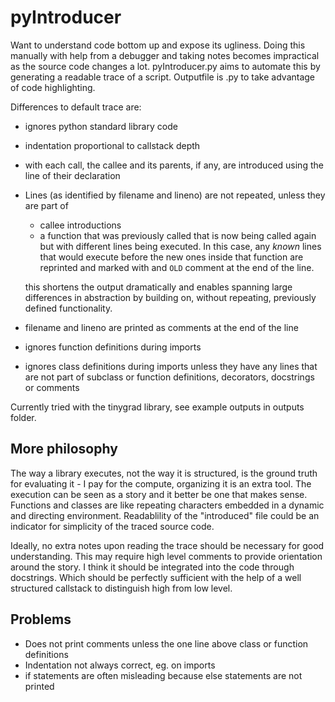 # pyIntroducer

Want to understand code bottom up and expose its ugliness.
Doing this manually with help from a debugger and taking notes becomes impractical as the source code changes a lot.
pyIntroducer.py aims to automate this by generating a readable trace of a script. Outputfile is .py to take advantage of code highlighting.

Differences to default trace are:
- ignores python standard library code
- indentation proportional to callstack depth
- with each call, the callee and its parents, if any, are introduced using the line of their declaration
- Lines (as identified by filename and lineno) are not repeated, unless they are part of
    - callee introductions
    - a function that was previously called that is now being called again but with different lines being executed. In this case, any *known* lines that would execute before the new ones inside that function are reprinted and marked with and `OLD` comment at the end of the line.

    this shortens the output dramatically and enables spanning large differences in abstraction by building on, without repeating, previously defined functionality.
- filename and lineno are printed as comments at the end of the line
- ignores function definitions during imports
- ignores class definitions during imports unless they have any lines that are not part of subclass or function definitions, decorators, docstrings or comments

Currently tried with the tinygrad library, see example outputs in outputs folder.

## More philosophy

The way a library executes, not the way it is structured, is the ground truth for evaluating it - I pay for the compute, organizing it is an extra tool.
The execution can be seen as a story and it better be one that makes sense. Functions and classes are like repeating characters embedded in a dynamic and directing environment.
Readablility of the "introduced" file could be an indicator for simplicity of the traced source code.

Ideally, no extra notes upon reading the trace should be necessary for good understanding. This may require high level comments to provide orientation around the story. I think it should be integrated into the code through docstrings. Which should be perfectly sufficient with the help of a well structured callstack to distinguish high from low level.

## Problems

- Does not print comments unless the one line above class or function definitions
- Indentation not always correct, eg. on imports
- if statements are often misleading because else statements are not printed